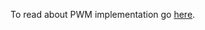 To read about PWM implementation go [here](http://maxembedded.com/2011/08/avr-timers-pwm-mode-part-i/).
